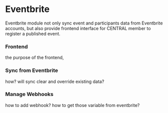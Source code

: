 # Eventbrite

Eventbrite module not only sync event and participants data from Eventbrite accounts, but also provide frontend interface for CENTRAL member to register a published event.

### Frontend

the purpose of the frontend, 

### Sync from Eventbrite

how? will sync clear and override existing data?

### Manage Webhooks

how to add webhook? how to get those variable from eventbrite?



